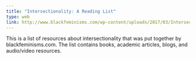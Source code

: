 ```yaml
---
title: "Intersectionality: A Reading List"
type: web
link: http://www.blackfeminisms.com/wp-content/uploads/2017/03/Intersectionality-Reading-List.pdf
---
```


This is a list of resources about intersectionality that was put together by blackfeminisms.com. The list contains books, academic articles, blogs, and audio/video resources.
